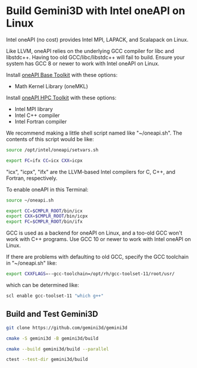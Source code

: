 # Build Gemini3D with Intel oneAPI on Linux

Intel oneAPI (no cost) provides Intel MPI, LAPACK, and Scalapack on Linux.

Like LLVM, oneAPI relies on the underlying GCC compiler for libc and libstdc++.
Having too old GCC/libc/libstdc++ will fail to build.
Ensure your system has GCC 8 or newer to work with Intel oneAPI on Linux.

Install
[oneAPI Base Toolkit](https://www.intel.com/content/www/us/en/developer/tools/oneapi/base-toolkit-download.html)
with these options:

* Math Kernel Library (oneMKL)

Install
[oneAPI HPC Toolkit](https://www.intel.com/content/www/us/en/developer/tools/oneapi/hpc-toolkit-download.html)
with these options:

* Intel MPI library
* Intel C++ compiler
* Intel Fortran compiler

We recommend making a little shell script named like "~/oneapi.sh".
The contents of this script would be like:

```sh
source /opt/intel/oneapi/setvars.sh

export FC=ifx CC=icx CXX=icpx
```

"icx", "icpx", "ifx" are the LLVM-based Intel compilers for C, C++, and Fortran, respectively.

To enable oneAPI in this Terminal:

```sh
source ~/oneapi.sh

export CC=$CMPLR_ROOT/bin/icx
export CXX=$CMPLR_ROOT/bin/icpx
export FC=$CMPLR_ROOT/bin/ifx
```

GCC is used as a backend for oneAPI on Linux, and a too-old GCC won't work with C++ programs.
Use GCC 10 or newer to work with Intel oneAPI on Linux.

If there are problems with defaulting to old GCC, specify the GCC toolchain in "~/oneapi.sh" like:

```sh
export CXXFLAGS=--gcc-toolchain=/opt/rh/gcc-toolset-11/root/usr/
```

which can be determined like:

```sh
scl enable gcc-toolset-11 "which g++"
```

## Build and Test Gemini3D

```sh
git clone https://github.com/gemini3d/gemini3d

cmake -S gemini3d -B gemini3d/build

cmake --build gemini3d/build --parallel

ctest --test-dir gemini3d/build
```
